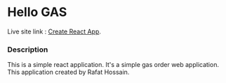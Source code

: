 # Hello GAS

Live site link : [Create React App](https://github.com/facebook/create-react-app).

### Description

This is a simple react application. It's a simple gas order web application. This application created by Rafat Hossain.
